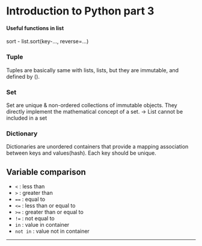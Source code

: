 # Introduction to Python part 3
#### Useful functions in list
sort - list.sort(key-..., reverse=...)


### Tuple
Tuples are basically same with lists, lists, but they are immutable, and defined by ().


### Set
Set are unique & non-ordered collections of immutable objects. They directly implement the mathematical concept of a set.
-> List cannot be included in a set

### Dictionary
Dictionaries are unordered containers that provide a mapping association between keys and values(hash). Each key should be unique.


## Variable comparison
- `<` : less than
- `>` : greater than
- `==` : equal to
- `<=` : less than or equal to
- `>=` : greater than or equal to
- `!=` : not equal to
- `in` : value in container
- `not in` : value not in container

___